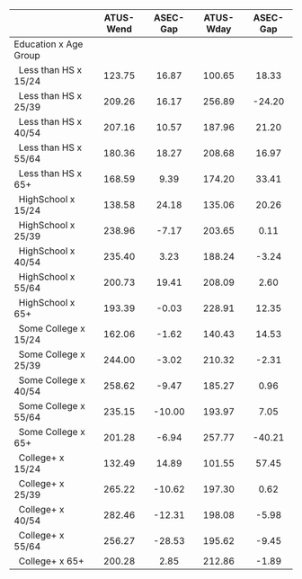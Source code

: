 
|                      |    ATUS-Wend |     ASEC-Gap |    ATUS-Wday |     ASEC-Gap |
| -------------------- | :----------: | :----------: | :----------: | :----------: |
| Education x Age Group |              |              |              |              |
| &nbsp;&nbsp;Less than HS x 15/24 |       123.75 |        16.87 |       100.65 |        18.33 |
| &nbsp;&nbsp;Less than HS x 25/39 |       209.26 |        16.17 |       256.89 |       -24.20 |
| &nbsp;&nbsp;Less than HS x 40/54 |       207.16 |        10.57 |       187.96 |        21.20 |
| &nbsp;&nbsp;Less than HS x 55/64 |       180.36 |        18.27 |       208.68 |        16.97 |
| &nbsp;&nbsp;Less than HS x 65+ |       168.59 |         9.39 |       174.20 |        33.41 |
| &nbsp;&nbsp;HighSchool x 15/24 |       138.58 |        24.18 |       135.06 |        20.26 |
| &nbsp;&nbsp;HighSchool x 25/39 |       238.96 |        -7.17 |       203.65 |         0.11 |
| &nbsp;&nbsp;HighSchool x 40/54 |       235.40 |         3.23 |       188.24 |        -3.24 |
| &nbsp;&nbsp;HighSchool x 55/64 |       200.73 |        19.41 |       208.09 |         2.60 |
| &nbsp;&nbsp;HighSchool x 65+ |       193.39 |        -0.03 |       228.91 |        12.35 |
| &nbsp;&nbsp;Some College x 15/24 |       162.06 |        -1.62 |       140.43 |        14.53 |
| &nbsp;&nbsp;Some College x 25/39 |       244.00 |        -3.02 |       210.32 |        -2.31 |
| &nbsp;&nbsp;Some College x 40/54 |       258.62 |        -9.47 |       185.27 |         0.96 |
| &nbsp;&nbsp;Some College x 55/64 |       235.15 |       -10.00 |       193.97 |         7.05 |
| &nbsp;&nbsp;Some College x 65+ |       201.28 |        -6.94 |       257.77 |       -40.21 |
| &nbsp;&nbsp;College+ x 15/24 |       132.49 |        14.89 |       101.55 |        57.45 |
| &nbsp;&nbsp;College+ x 25/39 |       265.22 |       -10.62 |       197.30 |         0.62 |
| &nbsp;&nbsp;College+ x 40/54 |       282.46 |       -12.31 |       198.08 |        -5.98 |
| &nbsp;&nbsp;College+ x 55/64 |       256.27 |       -28.53 |       195.62 |        -9.45 |
| &nbsp;&nbsp;College+ x 65+ |       200.28 |         2.85 |       212.86 |        -1.89 |

